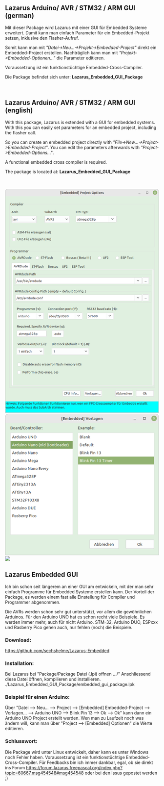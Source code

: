 
## Lazarus Arduino/ AVR / STM32 / ARM GUI (german)

Mit dieser Package wird Lazarus mit einer GUI für Embedded Systeme erweitert.
Damit kann man einfach Parameter für ein Embedded-Projekt setzen, inklusive den Flasher-Aufruf.

Somit kann man mit <i>"Datei->Neu...->Projekt->Embedded-Project"</i> direkt ein Embedded-Project erstellen.
Nachträglich kann man mit <i>"Projekt->Embedded-Optionen..."</i> die Parameter editieren.

Voraussetzung ist ein funktionstüchtige Embedded-Cross-Compiler.

Die Package befindet sich unter: <b>Lazarus_Embedded_GUI_Package</b>
<br><br><br>


## Lazarus Arduino/ AVR / STM32 / ARM GUI (english)

With this package, Lazarus is extended with a GUI for embedded systems.
With this you can easily set parameters for an embedded project, including the flasher call.

So you can create an embedded project directly with <i>"File->New...->Project->Embedded-Project"</i>.
You can edit the parameters afterwards with <i>"Project->Embedded-Options..."</i>.

A functional embedded cross compiler is required.

The package is located at: <b>Lazarus_Embedded_GUI_Package</b>
<br><br><br>

<img src="Embedded_Project_Option.png">
<img src="Embedded_Examples.png">
<img src="avr_fuse.png">





## Lazarus Embedded GUI

Ich bin schon seit längerem an einer GUI am entwickeln, mit der man sehr einfach Programme für Embedded Systeme erstellen kann.
Der Vorteil der Package, es werden einem fast alle Einstellung für Compiler und Programmer abgenommen.

Die AVRs werden schon sehr gut unterstützt, vor allem die gewöhnlichen Arduinos.
Für den Arduino UNO hat es schon recht viele Beispiele.
Es werden immer mehr, auch für nicht Arduino.
STM-32, Arduino DUO, ESPxxx und Rasberry Pico gehen auch, nur fehlen (noch) die Beispiele.

### Download:
https://github.com/sechshelme/Lazarus-Embedded

### Installation:
Bei Lazarus bei "Package/Package Datei (.lpi) offnen .../"
Anschliessend diese Datei öffnen, kompilieren und installieren. ./Lazarus_Embedded_GUI_Package/embedded_gui_package.lpk

### Beispiel für einen Arduino:
Über "Datei --> Neu... --> Project --> [Embedded] Embedded-Project --> Vorlagen... --> Arduino UNO --> Blink Pin 13 --> Ok --> Ok"
kann dann ein Arduino UNO Project erstellt werden.
Wen man zu Laufzeit noch was ändern will, kann man über "Project --> [Embedded] Optionen" die Werte editieren.

### Schlusswort:
Die Package wird unter Linux entwickelt, daher kann es unter Windows noch Fehler haben.
Voraussetzung ist ein funktionstüchtige Embedded-Cross-Compiler.
Für Feedbacks bin ich immer dankbar, egal, ob sie direkt ins Forum https://forum.lazarus.freepascal.org/index.php?topic=60667.msg454548#msg454548 oder bei den Issus gepostet werden ;)
